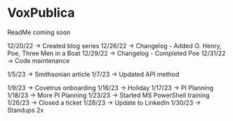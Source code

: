 # VoxPublica

ReadMe coming soon

12/20/22 -> Created blog series
12/26/22 -> Changelog - Added O. Henry, Poe, Three Men in a Boat
12/29/22 -> Changelog - Completed Poe
12/31/22 -> Code maintenance
 
1/5/23 -> Smithsonian article
1/7/23 -> Updated API method

1/9/23 -> Covetrus onboarding
1/16/23 -> Holiday
1/17/23 -> PI Planning
1/18/23 -> More PI Planning
1/23/23 -> Started MS PowerShell training
1/26/23 -> Closed a ticket
1/28/23 -> Update to LinkedIn
1/30/23 -> Standups 2x
